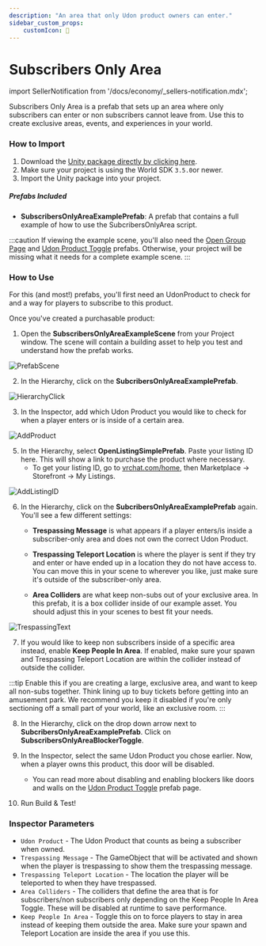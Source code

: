 ```yaml
---
description: "An area that only Udon product owners can enter."
sidebar_custom_props:
    customIcon: 🔐
---
```


# Subscribers Only Area

import SellerNotification from '/docs/economy/_sellers-notification.mdx';

<SellerNotification/>

Subscribers Only Area is a prefab that sets up an area where only subscribers can enter or non subscribers cannot leave from. Use this to create exclusive areas, events, and experiences in your world.

### How to Import
1. Download the [Unity package directly by clicking here](https://cdn.sanity.io/files/yvg0vlb9/production/277cc7e138047d7c34451d52123607fc9970dbd4.unitypackage).
2. Make sure your project is using the World SDK `3.5.0`or newer.
3. Import the Unity package into your project.

##### Prefabs Included
* **SubscribersOnlyAreaExamplePrefab**: A prefab that contains a full example of how to use the SubcribersOnlyArea script.

:::caution
If viewing the example scene, you'll also need the [Open Group Page](/economy/sdk/examples/open-group-page) and [Udon Product Toggle](/economy/sdk/examples/product-toggle) prefabs. Otherwise, your project will be missing what it needs for a complete example scene.
:::

### How to Use

For this (and most!) prefabs, you'll first need an UdonProduct to check for and a way for players to subscribe to this product. 

Once you've created a purchasable product:

1. Open the **SubscribersOnlyAreaExampleScene** from your Project window. The scene will contain a building asset to help you test and understand how the prefab works.

![PrefabScene](/img/economy/examples/SubsOnlyArea_DragIntoScene.png "Opening the example scene.")

2. In the Hierarchy, click on the **SubcribersOnlyAreaExamplePrefab**. 

![HierarchyClick](/img/economy/examples/SubsOnlyArea_SelectInHierarchy.png "Finding the prefab in the hierarchy.")

3. In the Inspector, add which Udon Product you would like to check for when a player enters or is inside of a certain area.

![AddProduct](/img/economy/examples/SubsOnlyArea_SelectProduct.png "Adding a product to check for.")

5. In the Hierarchy, select **OpenListingSimplePrefab**. Paste your listing ID here. This will show a link to purchase the product where necessary.
    -   To get your listing ID, go to [vrchat.com/home](https://vrchat.com/home), then Marketplace -> Storefront -> My Listings.

![AddListingID](/img/economy/examples/SubsOnlyArea_OpenListingPrefab.png "Adding a listing ID.")

6. In the Hierarchy, click on the **SubcribersOnlyAreaExamplePrefab** again. You'll see a few different settings:

    -    **Trespassing Message** is what appears if a player enters/is inside a subscriber-only area and does not own the correct Udon Product.

    - **Trespassing Teleport Location** is where the player is sent if they try and enter or have ended up in a location they do not have access to. You can move this in your scene to wherever you like, just make sure it's outside of the subscriber-only area.

    - **Area Colliders** are what keep non-subs out of your exclusive area. In this prefab, it is a box collider inside of our example asset. You should adjust this in your scenes to best fit your needs.

![TrespassingText](/img/economy/examples/SubsOnlyArea_TresspassingMessage.png "Trespassing message text.")

7. If you would like to keep non subscribers inside of a specific area instead, enable **Keep People In Area**. If enabled, make sure your spawn and Trespassing Teleport Location are within the collider instead of outside the collider. 

:::tip
Enable this if you are creating a large, exclusive area, and want to keep all non-subs together. Think lining up to buy tickets before getting into an amusement park. We recommend you keep it disabled if you're only sectioning off a small part of your world, like an exclusive room.
:::

8. In the Hierarchy, click on the drop down arrow next to **SubcribersOnlyAreaExamplePrefab**. Click on **SubscribersOnlyAreaBlockerToggle**. 

9. In the Inspector, select the same Udon Product you chose earlier. Now, when a player owns this product, this door will be disabled.
    -  You can read more about disabling and enabling blockers like doors and walls on the [Udon Product Toggle](/economy/sdk/examples/product-toggle) prefab page.

9. Run Build & Test!

### Inspector Parameters

* `Udon Product` - The Udon Product that counts as being a subscriber when owned.
* `Trespassing Message` - The GameObject that will be activated and shown when the player is trespassing to show them the trespassing message.
* `Trespassing Teleport Location` - The location the player will be teleported to when they have trespassed.
* `Area Colliders` - The colliders that define the area that is for subscribers/non subscribers only depending on the Keep People In Area Toggle. These will be disabled at runtime to save performance.
* `Keep People In Area` - Toggle this on to force players to stay in area instead of keeping them outside the area. Make sure your spawn and Teleport Location are inside the area if you use this.
